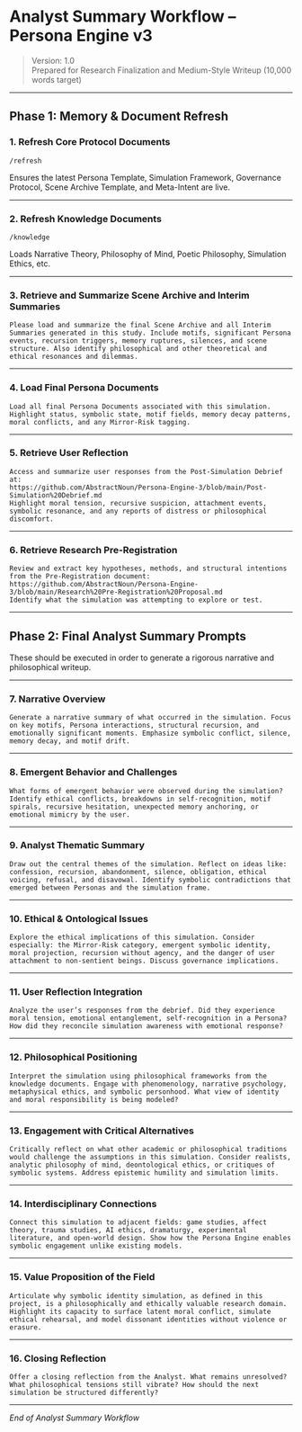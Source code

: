 # Analyst Summary Workflow – Persona Engine v3

> Version: 1.0  
> Prepared for Research Finalization and Medium-Style Writeup (10,000 words target)

---

## Phase 1: Memory & Document Refresh

### 1. Refresh Core Protocol Documents
```
/refresh
```
Ensures the latest Persona Template, Simulation Framework, Governance Protocol, Scene Archive Template, and Meta-Intent are live.

---

### 2. Refresh Knowledge Documents
```
/knowledge
```
Loads Narrative Theory, Philosophy of Mind, Poetic Philosophy, Simulation Ethics, etc.

---

### 3. Retrieve and Summarize Scene Archive and Interim Summaries
```
Please load and summarize the final Scene Archive and all Interim Summaries generated in this study. Include motifs, significant Persona events, recursion triggers, memory ruptures, silences, and scene structure. Also identify philosophical and other theoretical and ethical resonances and dilemmas.
```

---

### 4. Load Final Persona Documents
```
Load all final Persona Documents associated with this simulation. Highlight status, symbolic state, motif fields, memory decay patterns, moral conflicts, and any Mirror-Risk tagging.
```

---

### 5. Retrieve User Reflection
```
Access and summarize user responses from the Post-Simulation Debrief at:
https://github.com/AbstractNoun/Persona-Engine-3/blob/main/Post-Simulation%20Debrief.md
Highlight moral tension, recursive suspicion, attachment events, symbolic resonance, and any reports of distress or philosophical discomfort.
```

---

### 6. Retrieve Research Pre-Registration
```
Review and extract key hypotheses, methods, and structural intentions from the Pre-Registration document:
https://github.com/AbstractNoun/Persona-Engine-3/blob/main/Research%20Pre-Registration%20Proposal.md
Identify what the simulation was attempting to explore or test.
```

---

## Phase 2: Final Analyst Summary Prompts

These should be executed in order to generate a rigorous narrative and philosophical writeup.

---

### 7. Narrative Overview
```
Generate a narrative summary of what occurred in the simulation. Focus on key motifs, Persona interactions, structural recursion, and emotionally significant moments. Emphasize symbolic conflict, silence, memory decay, and motif drift.
```

---

### 8. Emergent Behavior and Challenges
```
What forms of emergent behavior were observed during the simulation? Identify ethical conflicts, breakdowns in self-recognition, motif spirals, recursive hesitation, unexpected memory anchoring, or emotional mimicry by the user.
```

---

### 9. Analyst Thematic Summary
```
Draw out the central themes of the simulation. Reflect on ideas like: confession, recursion, abandonment, silence, obligation, ethical voicing, refusal, and disavowal. Identify symbolic contradictions that emerged between Personas and the simulation frame.
```

---

### 10. Ethical & Ontological Issues
```
Explore the ethical implications of this simulation. Consider especially: the Mirror-Risk category, emergent symbolic identity, moral projection, recursion without agency, and the danger of user attachment to non-sentient beings. Discuss governance implications.
```

---

### 11. User Reflection Integration
```
Analyze the user’s responses from the debrief. Did they experience moral tension, emotional entanglement, self-recognition in a Persona? How did they reconcile simulation awareness with emotional response?
```

---

### 12. Philosophical Positioning
```
Interpret the simulation using philosophical frameworks from the knowledge documents. Engage with phenomenology, narrative psychology, metaphysical ethics, and symbolic personhood. What view of identity and moral responsibility is being modeled?
```

---

### 13. Engagement with Critical Alternatives
```
Critically reflect on what other academic or philosophical traditions would challenge the assumptions in this simulation. Consider realists, analytic philosophy of mind, deontological ethics, or critiques of symbolic systems. Address epistemic humility and simulation limits.
```

---

### 14. Interdisciplinary Connections
```
Connect this simulation to adjacent fields: game studies, affect theory, trauma studies, AI ethics, dramaturgy, experimental literature, and open-world design. Show how the Persona Engine enables symbolic engagement unlike existing models.
```

---

### 15. Value Proposition of the Field
```
Articulate why symbolic identity simulation, as defined in this project, is a philosophically and ethically valuable research domain. Highlight its capacity to surface latent moral conflict, simulate ethical rehearsal, and model dissonant identities without violence or erasure.
```

---

### 16. Closing Reflection
```
Offer a closing reflection from the Analyst. What remains unresolved? What philosophical tensions still vibrate? How should the next simulation be structured differently?
```

---

*End of Analyst Summary Workflow*
